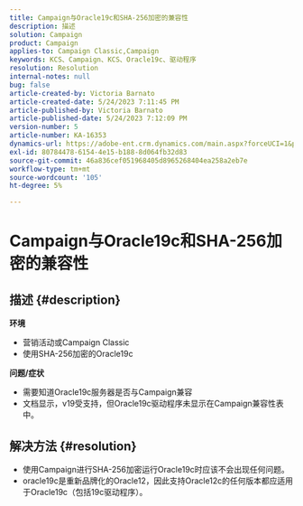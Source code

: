```yaml
---
title: Campaign与Oracle19c和SHA-256加密的兼容性
description: 描述
solution: Campaign
product: Campaign
applies-to: Campaign Classic,Campaign
keywords: KCS、Campaign、KCS、Oracle19c、驱动程序
resolution: Resolution
internal-notes: null
bug: false
article-created-by: Victoria Barnato
article-created-date: 5/24/2023 7:11:45 PM
article-published-by: Victoria Barnato
article-published-date: 5/24/2023 7:12:09 PM
version-number: 5
article-number: KA-16353
dynamics-url: https://adobe-ent.crm.dynamics.com/main.aspx?forceUCI=1&pagetype=entityrecord&etn=knowledgearticle&id=ab2b2ed1-66fa-ed11-8849-6045bd006b3d
exl-id: 80784478-6154-4e15-b188-8d064fb32d83
source-git-commit: 46a836cef051968405d8965268404ea258a2eb7e
workflow-type: tm+mt
source-wordcount: '105'
ht-degree: 5%

---
```


# Campaign与Oracle19c和SHA-256加密的兼容性

## 描述 {#description}

<b>环境</b>
- 营销活动或Campaign Classic
- 使用SHA-256加密的Oracle19c

<b>问题/症状</b>
- 需要知道Oracle19c服务器是否与Campaign兼容
- 文档显示，v19受支持，但Oracle19c驱动程序未显示在Campaign兼容性表中。



## 解决方法 {#resolution}


- 使用Campaign进行SHA-256加密运行Oracle19c时应该不会出现任何问题。
- oracle19c是重新品牌化的Oracle12，因此支持Oracle12c的任何版本都应适用于Oracle19c（包括19c驱动程序）。
